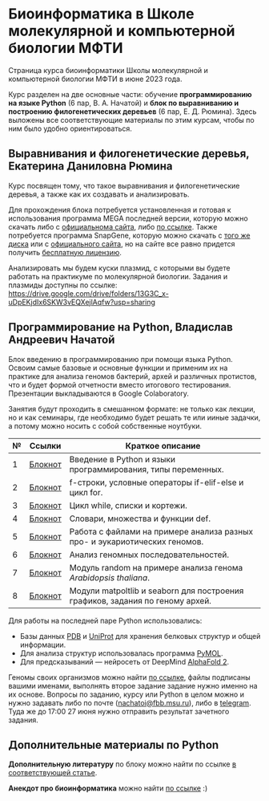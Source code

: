 # Биоинформатика в Школе молекулярной и компьютерной биологии МФТИ
Страница курса биоинформатики Школы молекулярной и компьютерной биологии МФТИ в июне 2023 года. 

Курс разделен на две основные части: обучение __программированию на языке Python__ (6 пар, В. А. Начатой) и __блок по выравниванию и построению филогенетических деревьев__ (6 пар, Е. Д. Рюмина). Здесь выложены все соответствующие материалы по этим курсам, чтобы по ним было удобно ориентироваться. 

## Выравнивания и филогенетические деревья, Екатерина Даниловна Рюмина

Курс посвящен тому, что такое выравнивания и филогенетические деревья, а также как их создавать и анализировать.

Для прохождения блока потребуется установленная и готовая к использования программа MEGA последней версии, которую можно скачать либо с [официальнома сайта](https://www.megasoftware.net), либо [по ссылке](https://disk.yandex.ru/d/EaJjL_iQNbxvSQ). Также потребуется программа SnapGene, которую можно скачать с [того же диска](https://disk.yandex.ru/d/EaJjL_iQNbxvSQ) или с [официального сайта](https://www.snapgene.com), но на сайте все равно придется получить [бесплатную лицензию](https://www.snapgene.com/free-trial). 

Анализировать мы будем куски плазмид, с которыми вы будете работать на практикуме по молекулярной биологии. Задания и плазмиды доступны по ссылке: https://drive.google.com/drive/folders/13G3C_x-uDpEKjdIx6SKW3vEQXejlAqfw?usp=sharing 

## Программирование на Python, Владислав Андреевич Начатой

Блок введению в программированию при помощи языка Python. Освоим самые базовые и основные функции и применим их на практике для анализа геномов бактерий, архей и различных протистов, что и будет формой отчетности вместо итогового тестирования. Презентации выкладываются в Google Colaboratory.

Занятия будут проходить в смешанном формате: не только как лекции, но и как семинары, где необходимо будет решать те или ииные задачки, а потому можно носить с собой собственные ноутбуки. 

| № | Ссылки | Краткое описание | 
| ----------- | ----------- | ----------- | 
| 1 | [Блокнот](https://colab.research.google.com/drive/1FdlxAs7rhblT4iC3SfXa79GVvAifCYUc?usp=sharing) | Введение в Python и языки программирования, типы переменных. | 
| 2 | [Блокнот](https://colab.research.google.com/drive/13cbhMKNni8VIaBZRWvBL0GDdBW0i5Kge?usp=sharing) | f-строки, условные операторы if-elif-else и цикл for. | 
| 3 | [Блокнот](https://colab.research.google.com/drive/1FIlGzL4QratlkHxlr_Ja_w5YTr-q5Z0X?usp=sharing) | Цикл while, списки и кортежи. |
| 4 | [Блокнот](https://colab.research.google.com/drive/1_bwH20Rb02xny8nx9ujeFK8oOsEtxQ2_?usp=sharing) | Словари, множества и функции def. | 
| 5 | [Блокнот](https://colab.research.google.com/drive/1qfKWbrYTTuFyo-EXpOdeFvinkROBT_NJ?usp=sharing) | Работа с файлами на примере анализа разных про- и эукариотических геномов. | 
| 6 | [Блокнот](https://colab.research.google.com/drive/1RymPcrQdAbYpuNaQV3sCBOdyAVjMSPKf?usp=sharing) | Анализ геномных последовательностей. | 
| 7 | [Блокнот](https://colab.research.google.com/drive/1zl-oF-tl0HbSgMrhc1CsqQX9Y1wi8NPv?usp=sharing) | Модуль random на примере анализа генома _Arabidopsis thaliana_. | 
| 8 | [Блокнот](https://colab.research.google.com/drive/1WG0Nr6ceH4lCYtHxwHH6AjPuW_HPZf43?usp=sharing) | Модули matpoltlib и seaborn для построения графиков, задания по геному архей. | 

Для работы на последней паре Python использовались: 
* Базы данных [PDB](https://www.rcsb.org) и [UniProt](https://www.uniprot.org) для хранения белковых структур и общей информации.
* Для анализа структур использовалась программа [PyMOL](https://pymol.org/2/).
* Для предсказываний — нейросеть от DeepMind [AlphaFold 2](https://colab.research.google.com/github/deepmind/alphafold/blob/main/notebooks/AlphaFold.ipynb). 

Геномы своих организмов можно найти [по ссылке](https://disk.yandex.ru/d/SQdXhqe6OiFxmg), файлы подписаны вашими именами, выполнять второе задание задание нужно именно на их основе. Вопросы по заданию, курсу или Python в целом можно и нужно задавать либо по почте (nachatoi@fbb.msu.ru), либо в [telegram](https://t.me/Subpolare). Туда же до 17:00 27 июня нужно отправить результат зачетного задания. 

## Дополнительные материалы по Python 

**Дополнительную литературу** по блоку можно найти по ссылке [в соответствующей статье](https://vk.com/@nachatoi-literatura-po-python). 

**Анекдот про биоинформатика** можно найти [по ссылке](https://elementy.ru/nauchno-populyarnaya_biblioteka/432183/Bioinformatiki_proiskhozhdenie_i_zhiznennyy_tsikl) :)


